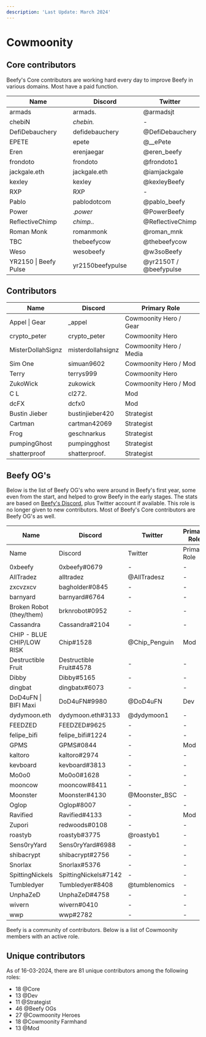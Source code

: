 ```yaml
---
description: 'Last Update: March 2024'
---
```


# Cowmoonity

## Core contributors

Beefy's Core contributors are working hard every day to improve Beefy in various domains. Most have a paid function.

<table><thead><tr><th width="234">Name</th><th width="255.33333333333331">Discord</th><th>Twitter</th></tr></thead><tbody><tr><td>armads</td><td>armads.</td><td>@armadsjt</td></tr><tr><td>chebiN</td><td><em>chebin.</em></td><td>-</td></tr><tr><td>DefiDebauchery</td><td>defidebauchery</td><td>@DefiDebauchery</td></tr><tr><td>EPETE</td><td>epete</td><td>@__ePete</td></tr><tr><td>Eren</td><td>erenjaegar</td><td>@eren_beefy</td></tr><tr><td>frondoto</td><td>frondoto</td><td>@frondoto1</td></tr><tr><td>jackgale.eth</td><td>jackgale.eth</td><td>@iamjackgale</td></tr><tr><td>kexley</td><td>kexley</td><td>@kexleyBeefy</td></tr><tr><td>RXP</td><td>RXP</td><td>-</td></tr><tr><td>Pablo</td><td>pablodotcom</td><td>@pablo_beefy</td></tr><tr><td>Power</td><td>.<em>power</em></td><td>@PowerBeefy</td></tr><tr><td>ReflectiveChimp</td><td><em>chimp.</em>.</td><td>@ReflectiveChimp</td></tr><tr><td>Roman Monk</td><td>romanmonk</td><td>@roman_mnk</td></tr><tr><td>TBC</td><td>thebeefycow</td><td>@thebeefycow</td></tr><tr><td>Weso</td><td>wesobeefy</td><td>@w3soBeefy</td></tr><tr><td>YR2150 | Beefy Pulse</td><td>yr2150beefypulse</td><td>@yr2150T / @beefypulse</td></tr></tbody></table>

## Contributors

| Name              | Discord           | Primary Role            |
| ----------------- | ----------------- | ----------------------- |
| Appel \| Gear     | \_appel           | Cowmoonity Hero / Gear  |
| crypto\_peter     | crypto\_peter     | Cowmoonity Hero         |
| MisterDollahSignz | misterdollahsignz | Cowmoonity Hero / Media |
| Sim One           | simuan9602        | Cowmoonity Hero / Mod   |
| Terry             | terrys999         | Cowmoonity Hero         |
| ZukoWick          | zukowick          | Cowmoonity Hero / Mod   |
| C L               | cl272.            | Mod                     |
| dcFX              | dcfx0             | Mod                     |
| Bustin Jieber     | bustinjieber420   | Strategist              |
| Cartman           | cartman42069      | Strategist              |
| Frog              | geschnarkus       | Strategist              |
| pumpingGhost      | pumpingghost      | Strategist              |
| shatterproof      | shatterproof.     | Strategist              |

## Beefy OG's

Below is the list of Beefy OG's who were around in Beefy's first year, some even from the start, and helped to grow Beefy in the early stages. The stats are based on [Beefy's Discord](https://discord.gg/yq8wfHd), plus Twitter account if available. This role is no longer given to new contributors. Most of Beefy's Core contributors are Beefy OG's as well.

<table data-header-hidden><thead><tr><th width="265.3333333333333">Name</th><th>Discord </th><th width="172">Twitter</th><th>Primary Role</th></tr></thead><tbody><tr><td>Name</td><td>Discord </td><td>Twitter</td><td>Primary Role</td></tr><tr><td>0xbeefy</td><td>0xbeefy#0679</td><td>-</td><td>-</td></tr><tr><td>AllTradez</td><td>alltradez</td><td>@AllTradesz</td><td>-</td></tr><tr><td>zxcvzxcv</td><td>bagholder#0845</td><td>-</td><td>-</td></tr><tr><td>barnyard</td><td>barnyard#6764</td><td>-</td><td>-</td></tr><tr><td>Broken Robot (they/them)</td><td>brknrobot#0952</td><td>-</td><td>-</td></tr><tr><td>Cassandra</td><td>Cassandra#2104</td><td>-</td><td>-</td></tr><tr><td>CHIP - BLUE CHIP/LOW RISK</td><td>Chip#1528</td><td>@Chip_Penguin</td><td>Mod</td></tr><tr><td>Destructible Fruit</td><td>Destructible Fruit#4578</td><td>-</td><td>-</td></tr><tr><td>Dibby</td><td>Dibby#5165</td><td>-</td><td>-</td></tr><tr><td>dingbat</td><td>dingbatx#6073</td><td>-</td><td>-</td></tr><tr><td>DoD4uFN | BIFI Maxi</td><td>DoD4uFN#9980</td><td>@DoD4uFN</td><td>Dev</td></tr><tr><td>dydymoon.eth</td><td>dydymoon.eth#3133</td><td>@dydymoon1</td><td>-</td></tr><tr><td>FEEDZED</td><td>FEEDZED#9625</td><td>-</td><td>-</td></tr><tr><td>felipe_bifi</td><td>felipe_bifi#1224</td><td>-</td><td>-</td></tr><tr><td>GPMS</td><td>GPMS#0844</td><td>-</td><td>Mod</td></tr><tr><td>kaltoro</td><td>kaltoro#2974</td><td>-</td><td>-</td></tr><tr><td>kevboard</td><td>kevboard#3813</td><td>-</td><td>-</td></tr><tr><td>Mo0o0</td><td>Mo0o0#1628</td><td>-</td><td>-</td></tr><tr><td>mooncow</td><td>mooncow#8411</td><td>-</td><td>-</td></tr><tr><td>Moonster</td><td>Moonster#4130</td><td>@Moonster_BSC</td><td>-</td></tr><tr><td>Oglop</td><td>Oglop#8007</td><td>-</td><td>-</td></tr><tr><td>Ravified</td><td>Ravified#4133</td><td>-</td><td>Mod</td></tr><tr><td>Zupori</td><td>redwoods#0108</td><td>-</td><td>-</td></tr><tr><td>roastyb</td><td>roastyb#3775</td><td>@roastyb1</td><td>-</td></tr><tr><td>Sens0ryYard</td><td>Sens0ryYard#6988</td><td>-</td><td>-</td></tr><tr><td>shibacrypt</td><td>shibacrypt#2756</td><td>-</td><td>-</td></tr><tr><td>Snorlax</td><td>Snorlax#5376</td><td>-</td><td>-</td></tr><tr><td>SpittingNickels</td><td>SpittingNickels#7142</td><td>-</td><td>-</td></tr><tr><td>Tumbledyer</td><td>Tumbledyer#8408</td><td>@tumblenomics</td><td>-</td></tr><tr><td>UnphaZeD</td><td>UnphaZeD#4758</td><td>-</td><td>-</td></tr><tr><td>wivern</td><td>wivern#0410</td><td>-</td><td>-</td></tr><tr><td>wwp</td><td>wwp#2782</td><td>-</td><td>-</td></tr></tbody></table>

Beefy is a community of contributors. Below is a list of Cowmoonity members with an active role.

## Unique contributors

As of 16-03-2024, there are 81 unique contributors among the following roles:

* 18 @Core
* 13 @Dev
* 11 @Strategist
* 46 @Beefy OGs
* 27 @Cowmoonity Heroes
* 18 @Cowmoonity Farmhand
* 13 @Mod

